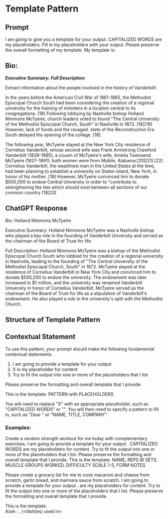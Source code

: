 # Template Pattern

## Prompt
I am going to give you a template for your output. CAPITALIZED WORDS are my placeholders. Fill in my placeholders with your output. Please preserve the overall formatting of my template. My template is:

## Bio: <NAME>
***Executive Summary:*** <ONE SENTENCE SUMMARY>
***Full Description:*** <ONE PARAGRAPH SUMMARY>

Extract information about the people involved in the history of Vanderbilt:

In the years before the American Civil War of 1861-1865, the Methodist Episcopal Church South had been considering the creation of a regional university for the training of ministers in a location central to its congregations. [18] Following lobbying by Nashville bishop Holland Nimmons McTyeire, church leaders voted to found "The Central University of the Methodist Episcopal Church, South" in Nashville in 1872. [18][19] However, lack of funds and the ravaged. state of the Reconstruction Era South delayed the opening of the college. [18]

The following year, McTyeire stayed at the New York City residence of Cornelius Vanderbilt, whose second wife was Frank Armstrong Crawford Vanderbilt (1839-1885), a cousin of McTyeire's wife, Amelia Townsend McTyeire (1827-1891); both women were from Mobile, Alabama.[20][21] [22] Cornelius Vanderbilt, the wealthiest man in the United States at the time, had been planning to establish a university on Staten island, New York, in honor of his mother. [18] However, McTyeire convinced him to donate $500,000 to endow Central University in order to "contribute to strengthening the ties which should exist between all sections of our common country [18]23)

## ChatGPT Response
Bio: Holland Nimmons McTyeire

Executive Summary: Holland Nimmons McTyeire was a Nashville bishop who played a key role in the founding of Vanderbilt University and served as the chairman of the Board of Trust for life.

Full Description: Holland Nimmons McTyeire was a bishop of the Methodist Episcopal
Church South who lobbied for the creation of a regional university in Nashville, leading to the founding of "The Central University of the Methodist Episcopal Church, South" in 1872. McTyeire stayed at the residence of Cornelius Vanderbilt in New York City and convinced him to donate $500,000 to endow the university. The endowment was later increased to $1 million, and the university was renamed Vanderbilt University in honor of Cornelius Vanderbilt. McTyeire served as the chairman of the Board of Trust for life as a stipulation of Vanderbilt's endowment. He also played a role in the university's split with the Methodist Church.

## Structure of Template Pattern
## Contextual Statement
To use this pattern, your prompt should make the following fundamental contextual statements:

1. I am going to provide a template for your output 
1. X is my placeholder for content 
1. Try to fit the output into one or more of the placeholders that I list 

Please preserve the formatting and overall template that I provide 

This is the template: PATTERN with PLACEHOLDERS

You will need to replace "X" with an appropriate placeholder, such as "CAPITALIZED WORDS" or "<PLACEHOLDER>". You will then need to specify a pattern to fill in, such as "Dear <FULL NAME>" or "NAME, TITLE, COMPANY".

### Examples:

Create a random strength workout for me today with complementary exercises. I am going to provide a template for your output . CAPITALIZED WORDS are my placeholders for content. Try to fit the output into one or more of the placeholders that I list. Please preserve the formatting and overall template that I provide. This is the template: NAME, REPS @ SETS, MUSCLE GROUPS WORKED, DIFFICULTY SCALE 1-5, FORM NOTES

Please create a grocery list for me to cook macaroni and cheese from scratch, garlic bread, and marinara sauce from scratch. I am going to provide a template for your output . <placeholder> are my placeholders for content. Try to fit the output into one or more of the placeholders that I list. Please preserve the formatting and overall template that I provide.   

This is the template:   
Aisle <name of aisle>: 
<item needed from aisle>, <qty> (<dish(es) used in>